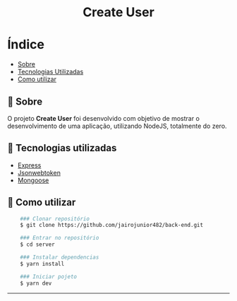 <h1 align="center">
Create User
</h1>

# Índice

- [Sobre](#-sobre)
- [Tecnologias Utilizadas](#-tecnologias-utilizadas)
- [Como utilizar](#-como-utilizar)

## 🔖 Sobre

O projeto **Create User** foi desenvolvido com objetivo de mostrar o desenvolvimento de uma aplicação, utilizando NodeJS, totalmente do zero.

## 🚀 Tecnologias utilizadas

- [Express](http://expressjs.com/en/5x/api.html#app.use)
- [Jsonwebtoken](https://github.com/auth0/node-jsonwebtoken#readme)
- [Mongoose](https://mongoosejs.com/docs/guide.html)

## 🤔 Como utilizar

```bash
    ### Clonar repositório
    $ git clone https://github.com/jairojunior482/back-end.git

    ### Entrar no repositório
    $ cd server

    ### Instalar dependencias
    $ yarn install

    ### Iniciar pojeto
    $ yarn dev
```

---
